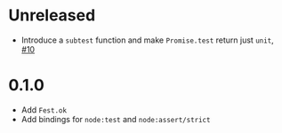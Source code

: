 # Unreleased

- Introduce a `subtest` function and make `Promise.test` return just `unit`,
  [#10](https://github.com/ahrefs/melange-fest/pull/10)

# 0.1.0

- Add `Fest.ok`
- Add bindings for `node:test` and `node:assert/strict`
